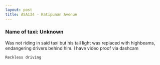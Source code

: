 ```yaml
---
layout: post
title: ASA134 - Katipunan Avenue
---
```


### Name of taxi: Unknown

Was not riding in said taxi but his tail light was replaced with highbeams, endangering drivers behind him. I have video proof via dashcam

```Reckless driving```
